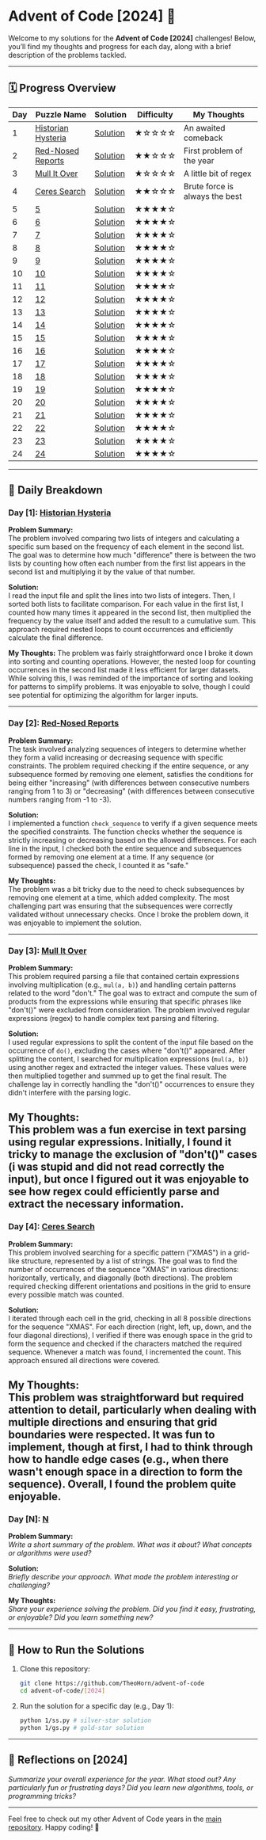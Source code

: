 # Advent of Code [2024] 🎄  

Welcome to my solutions for the **Advent of Code [2024]** challenges! Below, you’ll find my thoughts and progress for each day, along with a brief description of the problems tackled.

---

## 🗓 Progress Overview  
| Day | Puzzle Name           | Solution                | Difficulty | My Thoughts           |
|-----|-----------------------|-------------------------|------------|-----------------------|
| 1   | [Historian Hysteria](#day-1) | [Solution](./1/)     | ★☆☆☆☆     | An awaited comeback   |
| 2   | [Red-Nosed Reports](#day-2) | [Solution](./2/)     | ★★☆☆☆      | First problem of the year |
| 3   | [Mull It Over](#day-3)| [Solution](./3/)     | ★☆☆☆☆     | A little bit of regex                  |
| 4   | [Ceres Search](#day-4)| [Solution](./4/)     | ★★☆☆☆      | Brute force is always the best                  |
| 5   | [5](#day-5)                   | [Solution](./5/)     | ★★★★☆      |                      |
| 6   | [6](#day-6)                   | [Solution](./6/)     | ★★★★☆      |                      |
| 7   | [7](#day-7)                   | [Solution](./7/)     | ★★★★☆      |                      |
| 8   | [8](#day-8)                   | [Solution](./8/)     | ★★★★☆      |                      |
| 9   | [9](#day-9)                   | [Solution](./9/)     | ★★★★☆      |                      |
| 10  | [10](#day-10)                 | [Solution](./10/)    | ★★★★☆      |                      |
| 11  | [11](#day-11)                 | [Solution](./11/)    | ★★★★☆      |                      |
| 12  | [12](#day-12)                 | [Solution](./12/)    | ★★★★☆      |                      |
| 13  | [13](#day-13)                 | [Solution](./13/)    | ★★★★☆      |                      |
| 14  | [14](#day-14)                 | [Solution](./14/)    | ★★★★☆      |                      |
| 15  | [15](#day-15)                 | [Solution](./15/)    | ★★★★☆      |                      |
| 16  | [16](#day-16)                 | [Solution](./16/)    | ★★★★☆      |                      |
| 17  | [17](#day-17)                 | [Solution](./17/)    | ★★★★☆      |                      |
| 18  | [18](#day-18)                 | [Solution](./18/)    | ★★★★☆      |                      |
| 19  | [19](#day-19)                 | [Solution](./19/)    | ★★★★☆      |                      |
| 20  | [20](#day-20)                 | [Solution](./20/)    | ★★★★☆      |                      |
| 21  | [21](#day-21)                 | [Solution](./21/)    | ★★★★☆      |                      |
| 22  | [22](#day-22)                 | [Solution](./22/)    | ★★★★☆      |                      |
| 23  | [23](#day-23)                 | [Solution](./23/)    | ★★★★☆      |                      |
| 24  | [24](#day-24)                 | [Solution](./24/)    | ★★★★☆      |                      |


---

## 📜 Daily Breakdown  

### Day [1]: [Historian Hysteria](./1/)  

**Problem Summary:**  
The problem involved comparing two lists of integers and calculating a specific sum based on the frequency of each element in the second list. The goal was to determine how much "difference" there is between the two lists by counting how often each number from the first list appears in the second list and multiplying it by the value of that number.

**Solution:**  
I read the input file and split the lines into two lists of integers. Then, I sorted both lists to facilitate comparison. For each value in the first list, I counted how many times it appeared in the second list, then multiplied the frequency by the value itself and added the result to a cumulative sum. This approach required nested loops to count occurrences and efficiently calculate the final difference.

**My Thoughts:**
The problem was fairly straightforward once I broke it down into sorting and counting operations. However, the nested loop for counting occurrences in the second list made it less efficient for larger datasets. While solving this, I was reminded of the importance of sorting and looking for patterns to simplify problems. It was enjoyable to solve, though I could see potential for optimizing the algorithm for larger inputs.

---

### Day [2]: [Red-Nosed Reports](./2/)  

**Problem Summary:**  
The task involved analyzing sequences of integers to determine whether they form a valid increasing or decreasing sequence with specific constraints. The problem required checking if the entire sequence, or any subsequence formed by removing one element, satisfies the conditions for being either "increasing" (with differences between consecutive numbers ranging from 1 to 3) or "decreasing" (with differences between consecutive numbers ranging from -1 to -3).

**Solution:**  
I implemented a function `check_sequence` to verify if a given sequence meets the specified constraints. The function checks whether the sequence is strictly increasing or decreasing based on the allowed differences. For each line in the input, I checked both the entire sequence and subsequences formed by removing one element at a time. If any sequence (or subsequence) passed the check, I counted it as "safe."

**My Thoughts:**  
The problem was a bit tricky due to the need to check subsequences by removing one element at a time, which added complexity. The most challenging part was ensuring that the subsequences were correctly validated without unnecessary checks. Once I broke the problem down, it was enjoyable to implement the solution.

----
### Day [3]: [Mull It Over](./3/)  

**Problem Summary:**  
This problem required parsing a file that contained certain expressions involving multiplication (e.g., `mul(a, b)`) and handling certain patterns related to the word "don't." The goal was to extract and compute the sum of products from the expressions while ensuring that specific phrases like "don't()" were excluded from consideration. The problem involved regular expressions (regex) to handle complex text parsing and filtering.

**Solution:**  
I used regular expressions to split the content of the input file based on the occurrence of `do()`, excluding the cases where "don't()" appeared. After splitting the content, I searched for multiplication expressions (`mul(a, b)`) using another regex and extracted the integer values. These values were then multiplied together and summed up to get the final result. The challenge lay in correctly handling the "don't()" occurrences to ensure they didn't interfere with the parsing logic.

**My Thoughts:**  
This problem was a fun exercise in text parsing using regular expressions. Initially, I found it tricky to manage the exclusion of "don't()" cases (i was stupid and did not read correctly the input), but once I figured out it was enjoyable to see how regex could efficiently parse and extract the necessary information. 
---

### Day [4]: [Ceres Search](./4/)

**Problem Summary:**  
This problem involved searching for a specific pattern ("XMAS") in a grid-like structure, represented by a list of strings. The goal was to find the number of occurrences of the sequence "XMAS" in various directions: horizontally, vertically, and diagonally (both directions). The problem required checking different orientations and positions in the grid to ensure every possible match was counted.

**Solution:**  
I iterated through each cell in the grid, checking in all 8 possible directions for the sequence "XMAS". For each direction (right, left, up, down, and the four diagonal directions), I verified if there was enough space in the grid to form the sequence and checked if the characters matched the required sequence. Whenever a match was found, I incremented the count. This approach ensured all directions were covered.

**My Thoughts:**  
This problem was straightforward but required attention to detail, particularly when dealing with multiple directions and ensuring that grid boundaries were respected. It was fun to implement, though at first, I had to think through how to handle edge cases (e.g., when there wasn't enough space in a direction to form the sequence). Overall, I found the problem quite enjoyable.
---


### Day [N]: [N](./N/)  
**Problem Summary:**  
*Write a short summary of the problem. What was it about? What concepts or algorithms were used?*  

**Solution:**  
*Briefly describe your approach. What made the problem interesting or challenging?*  

**My Thoughts:**  
*Share your experience solving the problem. Did you find it easy, frustrating, or enjoyable? Did you learn something new?*  

---

## 🔧 How to Run the Solutions  
1. Clone this repository:  
   ```bash
   git clone https://github.com/TheoHorn/advent-of-code
   cd advent-of-code/[2024]
   ```
2. Run the solution for a specific day (e.g., Day 1):  
   ```bash
   python 1/ss.py # silver-star solution
   python 1/gs.py # gold-star solution
   ```

---

## 📝 Reflections on [2024]  
*Summarize your overall experience for the year. What stood out? Any particularly fun or frustrating days? Did you learn new algorithms, tools, or programming tricks?*

---

Feel free to check out my other Advent of Code years in the [main repository](https://github.com/TheoHorn/advent-of-code). Happy coding! 🌟
